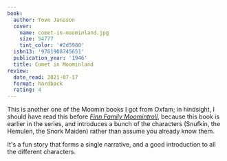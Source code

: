 ```yaml
---
book:
  author: Tove Jansson
  cover:
    name: comet-in-moominland.jpg
    size: 54777
    tint_color: '#2d5980'
  isbn13: '9781908745651'
  publication_year: '1946'
  title: Comet in Moominland
review:
  date_read: 2021-07-17
  format: hardback
  rating: 4
---
```


This is another one of the Moomin books I got from Oxfam; in hindsight, I should have read this before [*Finn Family Moomintroll*](/reviews/finn-family-moomintroll/), because this book is earlier in the series, and introduces a bunch of the characters (Snufkin, the Hemulen, the Snork Maiden) rather than assume you already know them.

It's a fun story that forms a single narrative, and a good introduction to all the different characters.
